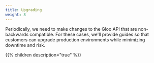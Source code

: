 ```yaml
---
title: Upgrading
weight: 8
---
```


Periodically, we need to make changes to the Gloo API that are non-backwards compatible. For these cases, 
we'll provide guides so that customers can upgrade production environments while minimizing downtime and risk. 

{{% children description="true" %}}
